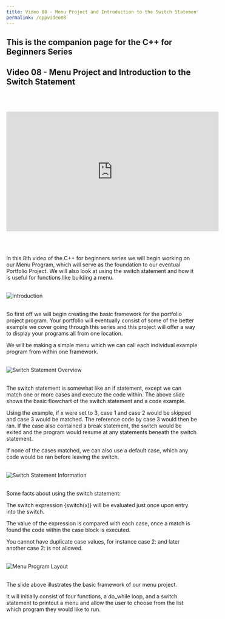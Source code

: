 ```yaml
---
title: Video 08 - Menu Project and Introduction to the Switch Statement
permalink: /cppvideo08
---
```


## This is the companion page for the C++ for Beginners Series
## Video 08 - Menu Project and Introduction to the Switch Statement
<br/>
<br/>
<p align="center">
<iframe width="560" height="315" src="https://www.youtube.com/embed/Bxp3TUkECyg" frameborder="0" allow="accelerometer; autoplay; encrypted-media; gyroscope; picture-in-picture" allowfullscreen></iframe>
</p>
<br/>
<br/>

In this 8th video of the C++ for beginners series we will begin working on our Menu Program, which will serve as the foundation to our eventual Portfolio Project. We will also look at using the switch statement and how it is useful for functions like building a menu.
<br/><br/>

![Introduction](images\videos\Cpp08\Lesson08_WhiteBoard_Intro.jpg)
<br/><br/>

So first off we will begin creating the basic framework for the portfolio project program. Your portfolio will eventually consist of some of the better example we cover going through this series and this project will offer a way to display your programs all from one location.

We will be making a simple menu which we can call each individual example program from within one framework.
<br/><br/>

![Switch Statement Overview](images\videos\Cpp08\Lesson08_WhiteBoard_02.jpg)
<br/><br/>

The switch statement is somewhat like an if statement, except we can match one or more cases and execute the code within. The above slide shows the basic flowchart of the switch statement and a code example.

Using the example, if x were set to 3, case 1 and case 2 would be skipped and case 3 would be matched. The reference code by case 3 would then be ran. If the case also contained a break statement, the switch would be exited and the program would resume at any statements beneath the switch statement.

If none of the cases matched, we can also use a default case, which any code would be ran before leaving the switch.
<br/><br/>

![Switch Statement Information](images\videos\Cpp08\Lesson08_WhiteBoard_03.jpg)
<br/><br/>

Some facts about using the switch statement:

The switch expression {switch(x)} will be evaluated just once upon entry into the switch.

The value of the expression is compared with each case, once a match is found the code within the case block is executed.

You cannot have duplicate case values, for instance case 2: and later another case 2: is not allowed.
<br/><br/>

![Menu Program Layout](images\videos\Cpp08\Lesson08_WhiteBoard_01.jpg)
<br/><br/>

The slide above illustrates the basic framework of our menu project.

It will initially consist of four functions, a do_while loop, and a switch statement to printout a menu and allow the user to choose from the list which program they would like to run.
